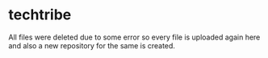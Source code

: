 # techtribe
All files were deleted due to some error so every file is uploaded again here and also a new repository for the same is created.

